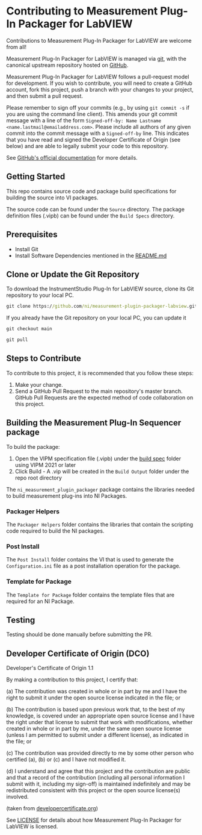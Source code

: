 # Contributing to Measurement Plug-In Packager for LabVIEW

Contributions to Measurement Plug-In Packager for LabVIEW are welcome from all!

Measurement Plug-In Packager for LabVIEW is managed via [git](https://git-scm.com), with the
canonical upstream repository hosted on
[GitHub](https://github.com/ni/measurement-plugin-packager-labview).

Measurement Plug-In Packager for LabVIEW follows a pull-request model for development.  If you wish
to contribute, you will need to create a GitHub account, fork this project, push a branch with your
changes to your project, and then submit a pull request.

Please remember to sign off your commits (e.g., by using `git commit -s` if you are using the
command line client). This amends your git commit message with a line of the form `Signed-off-by:
Name Lastname <name.lastmail@emailaddress.com>`. Please include all authors of any given commit into
the commit message with a `Signed-off-by` line. This indicates that you have read and signed the
Developer Certificate of Origin (see below) and are able to legally submit your code to this
repository.

See [GitHub's official documentation](https://help.github.com/articles/using-pull-requests/) for
more details.

## Getting Started

This repo contains source code and package build specifications for building the source into VI
packages.

The source code can be found under the `Source` directory. The package definition files (.vipb) can
be found under the `Build Specs` directory.

## Prerequisites

- Install Git
- Install Software Dependencies mentioned in the [README.md](./README.md)

## Clone or Update the Git Repository

To download the InstrumentStudio Plug-In for LabVIEW source, clone its Git repository to your local
PC.

```cmd
git clone https://github.com/ni/measurement-plugin-packager-labview.git
```

If you already have the Git repository on your local PC, you can update it

```cmd
git checkout main

git pull
```

## Steps to Contribute

To contribute to this project, it is recommended that you follow these steps:

1. Make your change.
2. Send a GitHub Pull Request to the main repository's master branch. GitHub Pull Requests are the
   expected method of code collaboration on this project.

## Building the Measurement Plug-In Sequencer package

To build the package:

1. Open the VIPM specification file (.vipb) under the [build
spec](https://github.com/ni/measurement-plugin-packager-labview/tree/main/Build%20Specs) folder
using VIPM 2021 or later
2. Click Build - A .vip will be created in the `Build Output` folder under the repo root directory

The `ni_measurement_plugin_packager` package contains the libraries needed to build measurement
plug-ins into NI Packages.

### Packager Helpers

The `Packager Helpers` folder contains the libraries that contain the scripting code required to
build the NI packages.

### Post Install

The `Post Install` folder contains the VI that is used to generate the `Configuration.ini` file as a
post installation operation for the package.

### Template for Package

The `Template for Package` folder contains the template files that are required for an NI Package.

## Testing

Testing should be done manually before submitting the PR.

## Developer Certificate of Origin (DCO)

   Developer's Certificate of Origin 1.1

   By making a contribution to this project, I certify that:

   (a) The contribution was created in whole or in part by me and I have the right to submit it
       under the open source license indicated in the file; or

   (b) The contribution is based upon previous work that, to the best of my knowledge, is covered
       under an appropriate open source license and I have the right under that license to submit
       that work with modifications, whether created in whole or in part by me, under the same open
       source license (unless I am permitted to submit under a different license), as indicated in
       the file; or

   (c) The contribution was provided directly to me by some other person who certified (a), (b) or
       (c) and I have not modified it.

   (d) I understand and agree that this project and the contribution are public and that a record of
       the contribution (including all personal information I submit with it, including my sign-off)
       is maintained indefinitely and may be redistributed consistent with this project or the open
       source license(s) involved.

(taken from [developercertificate.org](https://developercertificate.org/))

See [LICENSE](https://github.com/ni/measurement-plugin-packager-labview/blob/main/LICENSE) for
details about how Measurement Plug-In Packager for LabVIEW is licensed.
